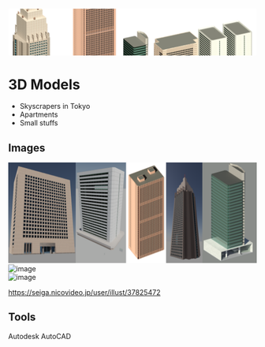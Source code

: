 ![image](img/banner.png)  

# 3D Models
* Skyscrapers in Tokyo
* Apartments
* Small stuffs

## Images
![image](img/combined.png)  
![image](img/5198005.png)  
![image](img/5198004.png)  

https://seiga.nicovideo.jp/user/illust/37825472

## Tools
Autodesk AutoCAD
